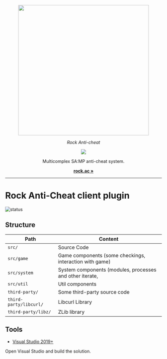 <p align="center">
  <a aria-label="rock.ac logo" href="https://rockac.stalker-rp.net">
    <img src="https://rockac.stalker-rp.net/application/public/img/github-logo-dark.png" width="420" />
  </a>
</p>

<p align="center">
  <em>Rock Anti-cheat</em>
</p>

<p align="center">
  <a href="https://github.com/rock-ac/docs">
    <img src="https://img.shields.io/badge/Docs-9083D2?logoColor=9083D2" />
  </a>
</p>

<p align="center">
  Multicomplex SA:MP anti-cheat system.
</p>

<p align="center">
  <a href="https://rockac.stalker-rp.net"><strong>rock.ac »</strong></a>
</p>

<hr>

# Rock Anti-Cheat client plugin

![status](https://github.com/rock-ac/client-plugin/workflows/Build/badge.svg)

## Structure

| Path | Content |
| ---- | ------- |
| `src/` | Source Code |
| `src/game` | Game components (some checkings, interaction with game) |
| `src/system` | System components (modules, processes and other iterate, |
| `src/util` | Util components |
| `third-party/` | Some third-party source code |
| `third-party/libcurl/` | Libcurl Library |
| `third-party/libz/` | ZLib library |

## Tools

* [Visual Studio 2019+](https://www.visualstudio.com/)

Open Visual Studio and build the solution.
